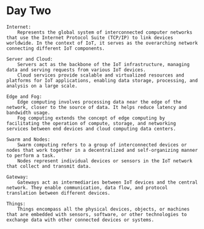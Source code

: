 # Day Two


    Internet:
        Represents the global system of interconnected computer networks that use the Internet Protocol Suite (TCP/IP) to link devices worldwide. In the context of IoT, it serves as the overarching network connecting different IoT components.

    Server and Cloud:
        Servers act as the backbone of the IoT infrastructure, managing data and serving requests from various IoT devices.
        Cloud services provide scalable and virtualized resources and platforms for IoT applications, enabling data storage, processing, and analysis on a large scale.

    Edge and Fog:
        Edge computing involves processing data near the edge of the network, closer to the source of data. It helps reduce latency and bandwidth usage.
        Fog computing extends the concept of edge computing by facilitating the operation of compute, storage, and networking services between end devices and cloud computing data centers.

    Swarm and Nodes:
        Swarm computing refers to a group of interconnected devices or nodes that work together in a decentralized and self-organizing manner to perform a task.
        Nodes represent individual devices or sensors in the IoT network that collect and transmit data.

    Gateway:
        Gateways act as intermediaries between IoT devices and the central network. They enable communication, data flow, and protocol translation between different devices.

    Things:
        Things encompass all the physical devices, objects, or machines that are embedded with sensors, software, or other technologies to exchange data with other connected devices or systems.

